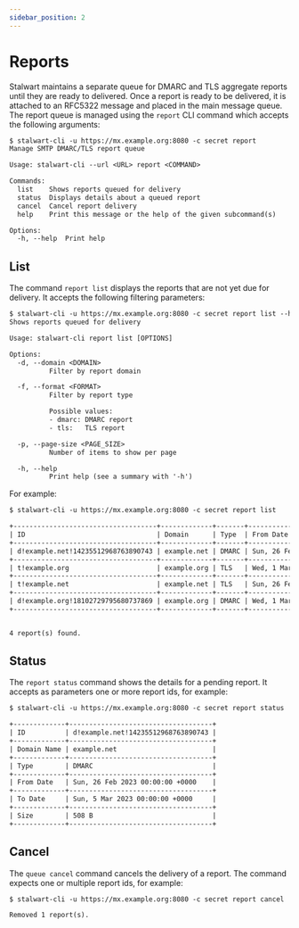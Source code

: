 ```yaml
---
sidebar_position: 2
---
```


# Reports

Stalwart maintains a separate queue for DMARC and TLS aggregate reports until they are ready to delivered. Once a report is ready to be delivered, it is attached to an RFC5322 message and placed in the main message queue. The report queue is managed using the `report` CLI command which accepts the following arguments:

```txt
$ stalwart-cli -u https://mx.example.org:8080 -c secret report 
Manage SMTP DMARC/TLS report queue

Usage: stalwart-cli --url <URL> report <COMMAND>

Commands:
  list    Shows reports queued for delivery
  status  Displays details about a queued report
  cancel  Cancel report delivery
  help    Print this message or the help of the given subcommand(s)

Options:
  -h, --help  Print help
```

## List

The command `report list` displays the reports that are not yet due for delivery. It accepts the following filtering parameters:

```txt
$ stalwart-cli -u https://mx.example.org:8080 -c secret report list --help
Shows reports queued for delivery

Usage: stalwart-cli report list [OPTIONS]

Options:
  -d, --domain <DOMAIN>
          Filter by report domain

  -f, --format <FORMAT>
          Filter by report type

          Possible values:
          - dmarc: DMARC report
          - tls:   TLS report

  -p, --page-size <PAGE_SIZE>
          Number of items to show per page

  -h, --help
          Print help (see a summary with '-h')
```

For example:

```txt
$ stalwart-cli -u https://mx.example.org:8080 -c secret report list

+------------------------------------+-------------+-------+---------------------------------+--------------------------------+-------+
| ID                                 | Domain      | Type  | From Date                       | To Date                        | Size  |
+------------------------------------+-------------+-------+---------------------------------+--------------------------------+-------+
| d!example.net!14235512968763890743 | example.net | DMARC | Sun, 26 Feb 2023 00:00:00 +0000 | Sun, 5 Mar 2023 00:00:00 +0000 | 508 B |
+------------------------------------+-------------+-------+---------------------------------+--------------------------------+-------+
| t!example.org                      | example.org | TLS   | Wed, 1 Mar 2023 00:00:00 +0000  | Thu, 2 Mar 2023 00:00:00 +0000 | 158 B |
+------------------------------------+-------------+-------+---------------------------------+--------------------------------+-------+
| t!example.net                      | example.net | TLS   | Sun, 26 Feb 2023 00:00:00 +0000 | Sun, 5 Mar 2023 00:00:00 +0000 | 356 B |
+------------------------------------+-------------+-------+---------------------------------+--------------------------------+-------+
| d!example.org!18102729795680737869 | example.org | DMARC | Wed, 1 Mar 2023 00:00:00 +0000  | Thu, 2 Mar 2023 00:00:00 +0000 | 503 B |
+------------------------------------+-------------+-------+---------------------------------+--------------------------------+-------+


4 report(s) found.
```

## Status

The `report status` command shows the details for a pending report. It accepts as parameters one or more report ids, for example:

```txt
$ stalwart-cli -u https://mx.example.org:8080 -c secret report status 'd!example.net!14235512968763890743'

+-------------+------------------------------------+
| ID          | d!example.net!14235512968763890743 |
+-------------+------------------------------------+
| Domain Name | example.net                        |
+-------------+------------------------------------+
| Type        | DMARC                              |
+-------------+------------------------------------+
| From Date   | Sun, 26 Feb 2023 00:00:00 +0000    |
+-------------+------------------------------------+
| To Date     | Sun, 5 Mar 2023 00:00:00 +0000     |
+-------------+------------------------------------+
| Size        | 508 B                              |
+-------------+------------------------------------+
```

## Cancel

The `queue cancel` command cancels the delivery of a report. The command expects one or multiple report ids, for example:

```txt
$ stalwart-cli -u https://mx.example.org:8080 -c secret report cancel 'd!example.net!14235512968763890743'

Removed 1 report(s).
```
